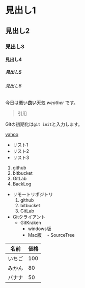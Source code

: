 # 見出し1
## 見出し2
### 見出し3
#### 見出し4
##### 見出し5
###### 見出し6

今日は~~悪い~~**良い**天気 *weather* です。

> 引用

Gitの初期化は`git init`と入力します。

[yahoo](https://yahoo.co.jp)

- リスト1
- リスト2
- リスト3

1. github
2. bitbucket
3. GitLab
4. BackLog

- リモートリポジトリ
  1. github
  2. bitbucket
  3. GitLab
- Gitクライアント
  - GitKraken
    - windows版
    - Mac版
 　- SourceTree

名前|価格
---|---
いちご|100
みかん|80
バナナ|50
